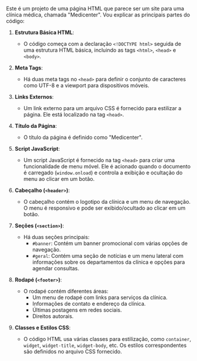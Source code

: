Este é um projeto de uma página HTML que parece ser um site para uma clínica médica, chamada "Medicenter". Vou explicar as principais partes do código:

1. **Estrutura Básica HTML**:
   - O código começa com a declaração `<!DOCTYPE html>` seguida de uma estrutura HTML básica, incluindo as tags `<html>`, `<head>` e `<body>`.

2. **Meta Tags**:
   - Há duas meta tags no `<head>` para definir o conjunto de caracteres como UTF-8 e a viewport para dispositivos móveis.

3. **Links Externos**:
   - Um link externo para um arquivo CSS é fornecido para estilizar a página. Ele está localizado na tag `<head>`.

4. **Título da Página**:
   - O título da página é definido como "Medicenter".

5. **Script JavaScript**:
   - Um script JavaScript é fornecido na tag `<head>` para criar uma funcionalidade de menu móvel. Ele é acionado quando o documento é carregado (`window.onload`) e controla a exibição e ocultação do menu ao clicar em um botão.

6. **Cabeçalho (`<header>`)**:
   - O cabeçalho contém o logotipo da clínica e um menu de navegação. O menu é responsivo e pode ser exibido/ocultado ao clicar em um botão.

7. **Seções (`<section>`)**:
   - Há duas seções principais:
     - `#banner`: Contém um banner promocional com várias opções de navegação.
     - `#geral`: Contém uma seção de notícias e um menu lateral com informações sobre os departamentos da clínica e opções para agendar consultas.

8. **Rodapé (`<footer>`)**:
   - O rodapé contém diferentes áreas:
     - Um menu de rodapé com links para serviços da clínica.
     - Informações de contato e endereço da clínica.
     - Últimas postagens em redes sociais.
     - Direitos autorais.

9. **Classes e Estilos CSS**:
   - O código HTML usa várias classes para estilização, como `container`, `widget`, `widget-title`, `widget-body`, etc. Os estilos correspondentes são definidos no arquivo CSS fornecido.

